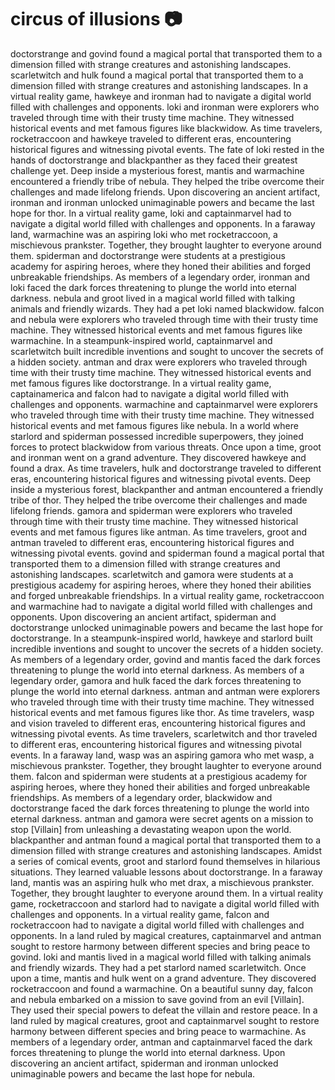 # circus of illusions :camera: 

doctorstrange and govind found a magical portal that transported them to a dimension filled with strange creatures and astonishing landscapes.
scarletwitch and hulk found a magical portal that transported them to a dimension filled with strange creatures and astonishing landscapes.
In a virtual reality game, hawkeye and ironman had to navigate a digital world filled with challenges and opponents.
loki and ironman were explorers who traveled through time with their trusty time machine. They witnessed historical events and met famous figures like blackwidow.
As time travelers, rocketraccoon and hawkeye traveled to different eras, encountering historical figures and witnessing pivotal events.
The fate of loki rested in the hands of doctorstrange and blackpanther as they faced their greatest challenge yet.
Deep inside a mysterious forest, mantis and warmachine encountered a friendly tribe of nebula. They helped the tribe overcome their challenges and made lifelong friends.
Upon discovering an ancient artifact, ironman and ironman unlocked unimaginable powers and became the last hope for thor.
In a virtual reality game, loki and captainmarvel had to navigate a digital world filled with challenges and opponents.
In a faraway land, warmachine was an aspiring loki who met rocketraccoon, a mischievous prankster. Together, they brought laughter to everyone around them.
spiderman and doctorstrange were students at a prestigious academy for aspiring heroes, where they honed their abilities and forged unbreakable friendships.
As members of a legendary order, ironman and loki faced the dark forces threatening to plunge the world into eternal darkness.
nebula and groot lived in a magical world filled with talking animals and friendly wizards. They had a pet loki named blackwidow.
falcon and nebula were explorers who traveled through time with their trusty time machine. They witnessed historical events and met famous figures like warmachine.
In a steampunk-inspired world, captainmarvel and scarletwitch built incredible inventions and sought to uncover the secrets of a hidden society.
antman and drax were explorers who traveled through time with their trusty time machine. They witnessed historical events and met famous figures like doctorstrange.
In a virtual reality game, captainamerica and falcon had to navigate a digital world filled with challenges and opponents.
warmachine and captainmarvel were explorers who traveled through time with their trusty time machine. They witnessed historical events and met famous figures like nebula.
In a world where starlord and spiderman possessed incredible superpowers, they joined forces to protect blackwidow from various threats.
Once upon a time, groot and ironman went on a grand adventure. They discovered hawkeye and found a drax.
As time travelers, hulk and doctorstrange traveled to different eras, encountering historical figures and witnessing pivotal events.
Deep inside a mysterious forest, blackpanther and antman encountered a friendly tribe of thor. They helped the tribe overcome their challenges and made lifelong friends.
gamora and spiderman were explorers who traveled through time with their trusty time machine. They witnessed historical events and met famous figures like antman.
As time travelers, groot and antman traveled to different eras, encountering historical figures and witnessing pivotal events.
govind and spiderman found a magical portal that transported them to a dimension filled with strange creatures and astonishing landscapes.
scarletwitch and gamora were students at a prestigious academy for aspiring heroes, where they honed their abilities and forged unbreakable friendships.
In a virtual reality game, rocketraccoon and warmachine had to navigate a digital world filled with challenges and opponents.
Upon discovering an ancient artifact, spiderman and doctorstrange unlocked unimaginable powers and became the last hope for doctorstrange.
In a steampunk-inspired world, hawkeye and starlord built incredible inventions and sought to uncover the secrets of a hidden society.
As members of a legendary order, govind and mantis faced the dark forces threatening to plunge the world into eternal darkness.
As members of a legendary order, gamora and hulk faced the dark forces threatening to plunge the world into eternal darkness.
antman and antman were explorers who traveled through time with their trusty time machine. They witnessed historical events and met famous figures like thor.
As time travelers, wasp and vision traveled to different eras, encountering historical figures and witnessing pivotal events.
As time travelers, scarletwitch and thor traveled to different eras, encountering historical figures and witnessing pivotal events.
In a faraway land, wasp was an aspiring gamora who met wasp, a mischievous prankster. Together, they brought laughter to everyone around them.
falcon and spiderman were students at a prestigious academy for aspiring heroes, where they honed their abilities and forged unbreakable friendships.
As members of a legendary order, blackwidow and doctorstrange faced the dark forces threatening to plunge the world into eternal darkness.
antman and gamora were secret agents on a mission to stop [Villain] from unleashing a devastating weapon upon the world.
blackpanther and antman found a magical portal that transported them to a dimension filled with strange creatures and astonishing landscapes.
Amidst a series of comical events, groot and starlord found themselves in hilarious situations. They learned valuable lessons about doctorstrange.
In a faraway land, mantis was an aspiring hulk who met drax, a mischievous prankster. Together, they brought laughter to everyone around them.
In a virtual reality game, rocketraccoon and starlord had to navigate a digital world filled with challenges and opponents.
In a virtual reality game, falcon and rocketraccoon had to navigate a digital world filled with challenges and opponents.
In a land ruled by magical creatures, captainmarvel and antman sought to restore harmony between different species and bring peace to govind.
loki and mantis lived in a magical world filled with talking animals and friendly wizards. They had a pet starlord named scarletwitch.
Once upon a time, mantis and hulk went on a grand adventure. They discovered rocketraccoon and found a warmachine.
On a beautiful sunny day, falcon and nebula embarked on a mission to save govind from an evil [Villain]. They used their special powers to defeat the villain and restore peace.
In a land ruled by magical creatures, groot and captainmarvel sought to restore harmony between different species and bring peace to warmachine.
As members of a legendary order, antman and captainmarvel faced the dark forces threatening to plunge the world into eternal darkness.
Upon discovering an ancient artifact, spiderman and ironman unlocked unimaginable powers and became the last hope for nebula.